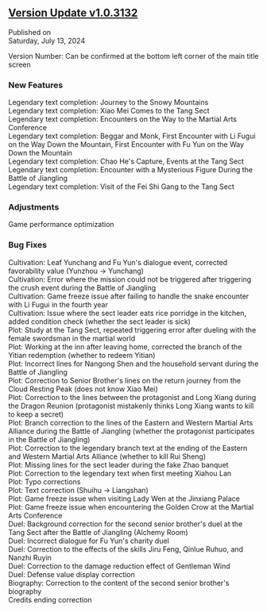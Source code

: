 ## [Version Update v1.0.3132](https://store.steampowered.com/news/app/1859910/view/6805585223637156172?l=tchinese)

Published on  
Saturday, July 13, 2024

Version Number: Can be confirmed at the bottom left corner of the main title screen

### New Features

Legendary text completion: Journey to the Snowy Mountains  
Legendary text completion: Xiao Mei Comes to the Tang Sect  
Legendary text completion: Encounters on the Way to the Martial Arts Conference  
Legendary text completion: Beggar and Monk, First Encounter with Li Fugui on the Way Down the Mountain, First Encounter with Fu Yun on the Way Down the Mountain  
Legendary text completion: Chao He's Capture, Events at the Tang Sect  
Legendary text completion: Encounter with a Mysterious Figure During the Battle of Jiangling  
Legendary text completion: Visit of the Fei Shi Gang to the Tang Sect


### Adjustments

Game performance optimization


### Bug Fixes

Cultivation: Leaf Yunchang and Fu Yun's dialogue event, corrected favorability value (Yunzhou -> Yunchang)  
Cultivation: Error where the mission could not be triggered after triggering the crush event during the Battle of Jiangling  
Cultivation: Game freeze issue after failing to handle the snake encounter with Li Fugui in the fourth year  
Cultivation: Issue where the sect leader eats rice porridge in the kitchen, added condition check (whether the sect leader is sick)  
Plot: Study at the Tang Sect, repeated triggering error after dueling with the female swordsman in the martial world  
Plot: Working at the inn after leaving home, corrected the branch of the Yitian redemption (whether to redeem Yitian)  
Plot: Incorrect lines for Nangong Shen and the household servant during the Battle of Jiangling  
Plot: Correction to Senior Brother's lines on the return journey from the Cloud Resting Peak (does not know Xiao Mei)  
Plot: Correction to the lines between the protagonist and Long Xiang during the Dragon Reunion (protagonist mistakenly thinks Long Xiang wants to kill to keep a secret)  
Plot: Branch correction to the lines of the Eastern and Western Martial Arts Alliance during the Battle of Jiangling (whether the protagonist participates in the Battle of Jiangling)  
Plot: Correction to the legendary branch text at the ending of the Eastern and Western Martial Arts Alliance (whether to kill Rui Sheng)  
Plot: Missing lines for the sect leader during the fake Zhao banquet  
Plot: Correction to the legendary text when first meeting Xiahou Lan  
Plot: Typo corrections  
Plot: Text correction (Shuihu -> Liangshan)  
Plot: Game freeze issue when visiting Lady Wen at the Jinxiang Palace  
Plot: Game freeze issue when encountering the Golden Crow at the Martial Arts Conference  
Duel: Background correction for the second senior brother's duel at the Tang Sect after the Battle of Jiangling (Alchemy Room)  
Duel: Incorrect dialogue for Fu Yun's charity duel  
Duel: Correction to the effects of the skills Jiru Feng, Qinlue Ruhuo, and Nanzhi Ruyin  
Duel: Correction to the damage reduction effect of Gentleman Wind  
Duel: Defense value display correction  
Biography: Correction to the content of the second senior brother's biography  
Credits ending correction  